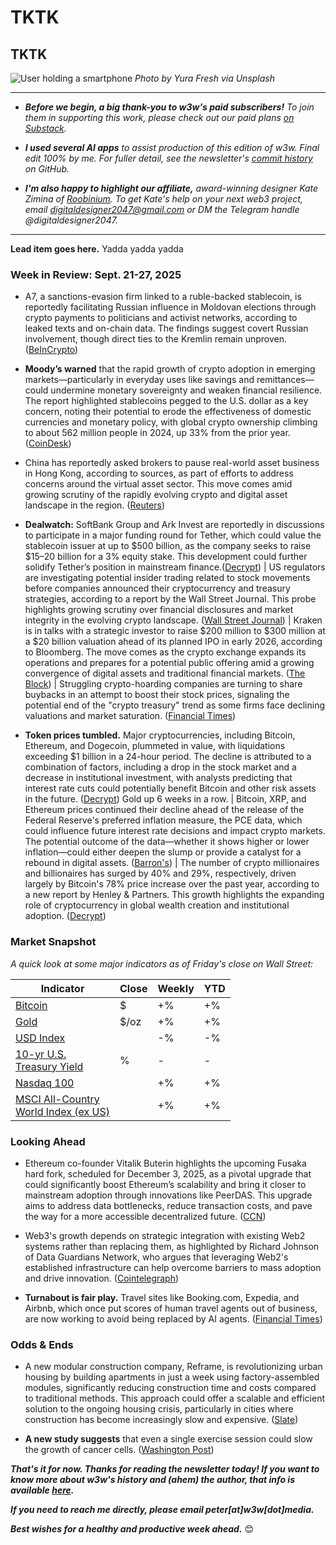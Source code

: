 # TKTK
## TKTK

![User holding a smartphone](https://w3w.news/img/phoneuser-yura-fresh-1920.jpg)
*Photo by Yura Fresh via Unsplash*

<hr>

- _**Before we begin, a big thank-you to w3w's paid subscribers!** To join them in supporting this work, please check out our paid plans [on Substack](https://w3wnews.substack.com/subscribe)._

- _**I used several AI apps** to assist production of this edition of w3w. Final edit 100% by me. For fuller detail, see the newsletter's [commit history](https://github.com/peteramckay/w3wnewsletter/commits) on GitHub._

- _**I'm also happy to highlight our affiliate,** award-winning designer Kate Zimina of [Roobinium](https://dribbble.com/roobinium). To get Kate's help on your next web3 project, email digitaldesigner2047@gmail.com or DM the Telegram handle @digitaldesigner2047._

<hr>

**Lead item goes here.** Yadda yadda yadda


### Week in Review: Sept. 21-27, 2025

- A7, a sanctions-evasion firm linked to a ruble-backed stablecoin, is reportedly facilitating Russian influence in Moldovan elections through crypto payments to politicians and activist networks, according to leaked texts and on-chain data. The findings suggest covert Russian involvement, though direct ties to the Kremlin remain unproven. ([BeInCrypto](https://finance.yahoo.com/news/russia-reportedly-uses-crypto-influence-224145166.html)) <!-- Draft summary item by Leo/Llama 3.1 8B -->

- **Moody’s warned** that the rapid growth of crypto adoption in emerging markets—particularly in everyday uses like savings and remittances—could undermine monetary sovereignty and weaken financial resilience. The report highlighted stablecoins pegged to the U.S. dollar as a key concern, noting their potential to erode the effectiveness of domestic currencies and monetary policy, with global crypto ownership climbing to about 562 million people in 2024, up 33% from the prior year. ([CoinDesk](https://www.coindesk.com/policy/2025/09/26/crypto-adoption-in-emerging-markets-poses-risks-to-financial-resilience-moody-s)) <!-- Draft news summary by ChatGPT -->

- China has reportedly asked brokers to pause real-world asset business in Hong Kong, according to sources, as part of efforts to address concerns around the virtual asset sector. This move comes amid growing scrutiny of the rapidly evolving crypto and digital asset landscape in the region. ([Reuters](https://www.reuters.com/legal/government/china-ask-brokers-pause-real-world-asset-business-hong-kong-sources-say-2025-09-23/)) <!-- Draft news summary by Leo/Llama 3.1 8B -->







- **Dealwatch:** SoftBank Group and Ark Invest are reportedly in discussions to participate in a major funding round for Tether, which could value the stablecoin issuer at up to $500 billion, as the company seeks to raise $15–20 billion for a 3% equity stake. This development could further solidify Tether’s position in mainstream finance.([Decrypt](https://decrypt.co/341639/tether-investors-funding-round-softbank-ark-report)) <!-- Draft summary item by Leo/Llama 3.1 8B --> | US regulators are investigating potential insider trading related to stock movements before companies announced their cryptocurrency and treasury strategies, according to a report by the Wall Street Journal. This probe highlights growing scrutiny over financial disclosures and market integrity in the evolving crypto landscape. ([Wall Street Journal](https://www.wsj.com/finance/regulation/sec-crypto-treasury-deal-trading-21d631ae?st=NDypyo&reflink=desktopwebshare_permalink)) <!-- Draft summary item by Leo/Llama 3.1 8B --> | Kraken is in talks with a strategic investor to raise $200 million to $300 million at a $20 billion valuation ahead of its planned IPO in early 2026, according to Bloomberg. The move comes as the crypto exchange expands its operations and prepares for a potential public offering amid a growing convergence of digital assets and traditional financial markets. ([The Block](https://www.theblock.co/post/372627/kraken-mulls-potential-investor-at-20-billion-valuation-ahead-of-planned-ipo-bloomberg)) <!-- Draft summary item by Leo/Llama 3.1 8B --> | Struggling crypto-hoarding companies are turning to share buybacks in an attempt to boost their stock prices, signaling the potential end of the "crypto treasury" trend as some firms face declining valuations and market saturation. ([Financial Times](https://news.google.com/read/CBMicEFVX3lxTE0yNVZZRE56eGdsUzk0azZCc3diMElsTFUwRnZfZTdCQ25zbXRUNTh2R1J1QVlHNTNMTmlWVkRrR2t1N0RsUWhRYTlmdW1uY2pxZHQtbWVUZG9rVzlSd1RCTDJnejJEUXdzY1NTcFVpM2Q?hl=en-US&gl=US&ceid=US%3Aen)) <!-- Draft news summary by Leo/Llama 3.1 8B -->

- **Token prices tumbled.** Major cryptocurrencies, including Bitcoin, Ethereum, and Dogecoin, plummeted in value, with liquidations exceeding $1 billion in a 24-hour period. The decline is attributed to a combination of factors, including a drop in the stock market and a decrease in institutional investment, with analysts predicting that interest rate cuts could potentially benefit Bitcoin and other risk assets in the future. ([Decrypt](https://finance.yahoo.com/news/bitcoin-ethereum-dogecoin-dive-crypto-174803031.html)) <!-- Draft news summary by Leo/Llama 3.1 8B --> Gold up 6 weeks in a row. <!-- Link TK --> | Bitcoin, XRP, and Ethereum prices continued their decline ahead of the release of the Federal Reserve's preferred inflation measure, the PCE data, which could influence future interest rate decisions and impact crypto markets. The potential outcome of the data—whether it shows higher or lower inflation—could either deepen the slump or provide a catalyst for a rebound in digital assets. ([Barron's](https://www.barrons.com/articles/bitcoin-price-xrp-ethereum-crypto-slump-b7bff44d)) <!-- Draft summary item by Leo/Llama 3.1 8B --> |  The number of crypto millionaires and billionaires has surged by 40% and 29%, respectively, driven largely by Bitcoin's 78% price increase over the past year, according to a new report by Henley & Partners. This growth highlights the expanding role of cryptocurrency in global wealth creation and institutional adoption. ([Decrypt](https://decrypt.co/340890/more-crypto-millionaires-billionaires-ever-before-bitcoin-boom)) <!-- Draft news summary by Leo/Llama 3.1 8B -->

### Market Snapshot

*A quick look at some major indicators as of Friday's close on Wall Street:* <!-- Gold and MSCI quotes are preliminary for now, need updating prior to final publication.-->

<table>

  <thead>
    <tr>
      <th>Indicator</th>
      <th>Close</th>
      <th>Weekly</th>
      <th>YTD</th>
    </tr>
  </thead>

  <tbody>
    <tr>
      <td><a href="https://coinmarketcap.com/currencies/bitcoin/">Bitcoin</a></td>
      <td>$</td>
      <td>+%</td>
      <td>+%</td>
    </tr>
    <tr>
      <td><a href="https://finance.yahoo.com/quote/GC%3DF?p=GC%253DF">Gold</a></td>
      <td>$/oz</td>
      <td>+%</td>
      <td>+%</td>
    </tr>
    <tr>
      <td><a href="https://finance.yahoo.com/quote/DX-Y.NYB?p=DX-Y.NYB&.tsrc=fin-srch">USD Index</a></td>
      <td></td>
      <td>-%</td>
      <td>-%</td>
    </tr>
    <tr>
      <td><a href="https://finance.yahoo.com/quote/%5ETNX/">10-yr U.S. <br>Treasury Yield</a></td>
      <td>%</td>
      <td>-</td>
      <td>-</td>
    </tr>
    <tr>
      <td><a href="https://finance.yahoo.com/quote/%5ENDX/components?p=%255ENDX">Nasdaq 100</a></td>
      <td></td>
      <td>+%</td>
      <td>+%</td>
    </tr>
    <tr>
      <td><a href="https://www.msci.com/indexes/index/899901">MSCI All-Country <br>World Index (ex US)</a></td>
      <td></td>
      <td>+%</td>
      <td>+%</td>
    </tr>
  </tbody>
</table>

### Looking Ahead

- Ethereum co-founder Vitalik Buterin highlights the upcoming Fusaka hard fork, scheduled for December 3, 2025, as a pivotal upgrade that could significantly boost Ethereum’s scalability and bring it closer to mainstream adoption through innovations like PeerDAS. This upgrade aims to address data bottlenecks, reduce transaction costs, and pave the way for a more accessible decentralized future. ([CCN](https://finance.yahoo.com/news/vitalik-buterin-says-fusaka-could-094715641.html)) <!-- Draft summary item by Leo/Llama 3.1 8B -->

- Web3's growth depends on strategic integration with existing Web2 systems rather than replacing them, as highlighted by Richard Johnson of Data Guardians Network, who argues that leveraging Web2's established infrastructure can help overcome barriers to mass adoption and drive innovation. ([Cointelegraph](https://cointelegraph.com/news/web3-rely-on-web2)) <!-- Draft news summary by Leo/Llama 3.1 8B -->

- **Turnabout is fair play.** Travel sites like Booking.com, Expedia, and Airbnb, which once put scores of human travel agents out of business, are now working to avoid being replaced by AI agents. ([Financial Times](https://news.google.com/read/CBMicEFVX3lxTE9nc2tGV0tieE1aZFplam9tNW81WWMydGV3UHVicnZ6bTExcXQ0TFN4dll3NjBsYUtGUGI4Q3lWdVlpa29XQUtFMUdNRDB5WVBvRkJ6bGYtd2dINWY2NThySW82SnQ0aVJ6VnMya1d6WS0?hl=en-US&gl=US&ceid=US%3Aen))

### Odds & Ends

- A new modular construction company, Reframe, is revolutionizing urban housing by building apartments in just a week using factory-assembled modules, significantly reducing construction time and costs compared to traditional methods. This approach could offer a scalable and efficient solution to the ongoing housing crisis, particularly in cities where construction has become increasingly slow and expensive. ([Slate](https://slate.com/business/2025/09/modular-housing-apartments-boston-reframe.html)) <!-- Draft news summary by Leo/Llama 3.1 8B -->


- **A new study suggests** that even a single exercise session could slow the growth of cancer cells. ([Washington Post](https://www.washingtonpost.com/wellness/2025/09/11/exercise-cancer-benefits-prevention-recurrence/))

_**That's it for now. Thanks for reading the newsletter today! If you want to know more about w3w's history and (ahem) the author, that info is available [here](https://w3wnews.substack.com/about).**_

_**If you need to reach me directly, please email peter[at]w3w[dot]media.**_

_**Best wishes for a healthy and productive week ahead.**_ 😊





<!--

Other candidates

- **ICYMI:** Basketball star and Coinbase investor Kevin Durant recently regained access to a crypto wallet hosted by the exchange that he's been locked out of since 2016. At the time, he used the wallet to buy bitcoin around $650 per token. It's since risen 17,700%. ([CoinDesk](https://www.coindesk.com/business/2025/09/20/kevin-durant-recovers-bitcoin-bought-at-usd650-now-up-over-17-700-after-nearly-a-decade))

- **TikTok deal:** President Donald Trump signed an executive order allowing the sale of a controlling stake in TikTok's U.S. operations to a group of American investors, valued at $14 billion, in a deal that aims to keep the app available to U.S. users while ensuring their data is protected from foreign influence. ([Variety](https://variety.com/2025/digital/news/trump-executive-order-tiktok-us-sale-deal-1236529242/)) <!-- Draft news summary by Leo/Llama 3.1 8B  | TikTok's US business is at the center of a proposed $14 billion sale, with experts arguing that the price tag is undervalued, citing the app's lucrative revenue and popularity. The deal, backed by President Donald Trump, would carve out TikTok's US operations into a new joint venture, reducing ByteDance's stake to below 20% and addressing national security concerns. ([Business Standard](https://www.business-standard.com/world-news/tiktok-us-sale-trump-vance-14bn-valuation-bytedance-125092600734_1.html)) <!-- Draft news summary by Leo/Llama 3.1 8B  | A fifth of U.S. adults now regularly get news on TikTok, with the platform seeing a sharp increase in news consumption, especially among younger users—43% of adults under 30 rely on TikTok for news, up from 9% in 2020. ([Pew Research](https://www.pewresearch.org/short-reads/2025/09/25/1-in-5-americans-now-regularly-get-news-on-tiktok-up-sharply-from-2020/)) <!-- Draft news summary by Leo/Llama 3.1 8B

- CZ is boosting Aster. https://www.theblock.co/post/371690/rebranded-aster-perps-dex-squares-up-against-hyperliquid-following-cz-endorsement | Denies his new company is raising outside capital. https://www.theblock.co/post/372018/binance-co-founder-changpeng-zhao-refutes-claim-yzi-labs-will-take-on-outside-capital | CoinDesk says otherwise https://www.coindesk.com/business/2025/09/23/binance-founder-cz-considers-opening-yzi-labs-to-external-investors-ft

- Buterin praises Base's approach as an L-2: https://decrypt.co/340895/ethereum-founder-vitalik-buterin-base-doing-things-right-way

- **Stablecoins:** |  Moody's warning on stablecoins. | ICYMI Coinbase launched on-chain USDC lending: https://www.theblock.co/post/371281/coinbase-usdc-onchain-lending | Plasma launching new mainnet for stablecoins: https://finance.yahoo.com/news/plasma-launch-mainnet-beta-blockchain-160836427.html | https://www.theblock.co/post/371568/plasma-stablecoin-neobank ([]())

- Aussie SOL treasury company secures 100m credit line: https://www.theblock.co/post/371941/first-australian-solana-treasury-fitell-corporation-secures-100-million-credit-line

| Early-week selloff in tokens: https://finance.yahoo.com/news/new-rout-in-bitcoin-ripples-through-crypto-world-145312563.html <!-- Check for updates  

| Morgan Stanley partnering with ETrade <!-- Link TK Precious metals outperforming crypto across the board. https://www.coindesk.com/markets/2025/09/23/not-just-gold-silver-platinum-and-other-precious-metals-are-all-stealing-bitcoin-s-thunder-in-2025

- ShapeShift settled with OFAC: https://decrypt.co/340917/shuttered-shapeshift-settles-sanctions-violations-750k

- WazirX intvu: https://finance.yahoo.com/news/blockchain-scales-netflix-trust-industry-134605530.html

-->
